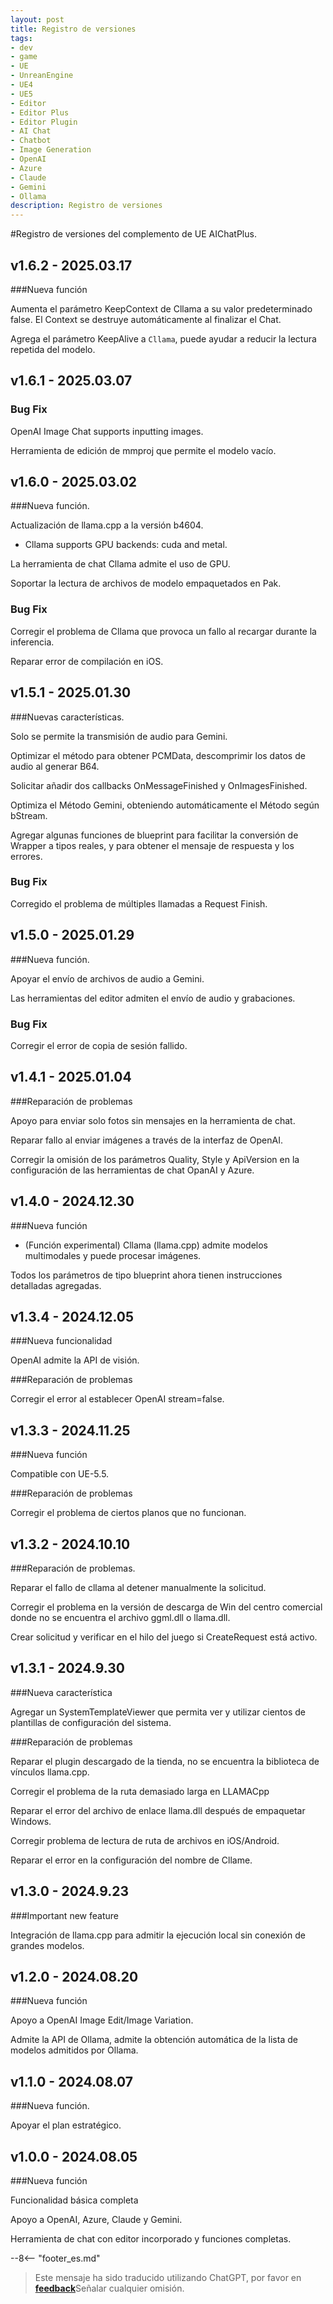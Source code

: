 ```yaml
---
layout: post
title: Registro de versiones
tags:
- dev
- game
- UE
- UnreanEngine
- UE4
- UE5
- Editor
- Editor Plus
- Editor Plugin
- AI Chat
- Chatbot
- Image Generation
- OpenAI
- Azure
- Claude
- Gemini
- Ollama
description: Registro de versiones
---
```


<meta property="og:title" content="UE 插件 AIChatPlus 版本日志" />

#Registro de versiones del complemento de UE AIChatPlus.

## v1.6.2 - 2025.03.17

###Nueva función

Aumenta el parámetro KeepContext de Cllama a su valor predeterminado false. El Context se destruye automáticamente al finalizar el Chat.

Agrega el parámetro KeepAlive a `Cllama`, puede ayudar a reducir la lectura repetida del modelo.

## v1.6.1 - 2025.03.07

### Bug Fix

OpenAI Image Chat supports inputting images.

Herramienta de edición de mmproj que permite el modelo vacío.

## v1.6.0 - 2025.03.02

###Nueva función.

Actualización de llama.cpp a la versión b4604.

* Cllama supports GPU backends: cuda and metal.

La herramienta de chat Cllama admite el uso de GPU.

Soportar la lectura de archivos de modelo empaquetados en Pak.

### Bug Fix

Corregir el problema de Cllama que provoca un fallo al recargar durante la inferencia.

Reparar error de compilación en iOS.

## v1.5.1 - 2025.01.30

###Nuevas características.

Solo se permite la transmisión de audio para Gemini.

Optimizar el método para obtener PCMData, descomprimir los datos de audio al generar B64.

Solicitar añadir dos callbacks OnMessageFinished y OnImagesFinished.

Optimiza el Método Gemini, obteniendo automáticamente el Método según bStream.

Agregar algunas funciones de blueprint para facilitar la conversión de Wrapper a tipos reales, y para obtener el mensaje de respuesta y los errores.

### Bug Fix

Corregido el problema de múltiples llamadas a Request Finish.

## v1.5.0 - 2025.01.29

###Nueva función.

Apoyar el envío de archivos de audio a Gemini.

Las herramientas del editor admiten el envío de audio y grabaciones.

### Bug Fix

Corregir el error de copia de sesión fallido.

## v1.4.1 - 2025.01.04

###Reparación de problemas

Apoyo para enviar solo fotos sin mensajes en la herramienta de chat.

Reparar fallo al enviar imágenes a través de la interfaz de OpenAI.

Corregir la omisión de los parámetros Quality, Style y ApiVersion en la configuración de las herramientas de chat OpanAI y Azure.

## v1.4.0 - 2024.12.30

###Nueva función

* (Función experimental) Cllama (llama.cpp) admite modelos multimodales y puede procesar imágenes.

Todos los parámetros de tipo blueprint ahora tienen instrucciones detalladas agregadas.

## v1.3.4 - 2024.12.05

###Nueva funcionalidad

OpenAI admite la API de visión.

###Reparación de problemas

Corregir el error al establecer OpenAI stream=false.

## v1.3.3 - 2024.11.25

###Nueva función

Compatible con UE-5.5.

###Reparación de problemas

Corregir el problema de ciertos planos que no funcionan.

## v1.3.2 - 2024.10.10

###Reparación de problemas.

Reparar el fallo de cllama al detener manualmente la solicitud.

Corregir el problema en la versión de descarga de Win del centro comercial donde no se encuentra el archivo ggml.dll o llama.dll.

Crear solicitud y verificar en el hilo del juego si CreateRequest está activo.

## v1.3.1 - 2024.9.30

###Nueva característica

Agregar un SystemTemplateViewer que permita ver y utilizar cientos de plantillas de configuración del sistema.

###Reparación de problemas

Reparar el plugin descargado de la tienda, no se encuentra la biblioteca de vínculos llama.cpp.

Corregir el problema de la ruta demasiado larga en LLAMACpp

Reparar el error del archivo de enlace llama.dll después de empaquetar Windows.

Corregir problema de lectura de ruta de archivos en iOS/Android.

Reparar el error en la configuración del nombre de Cllame.

## v1.3.0 - 2024.9.23

###Important new feature

Integración de llama.cpp para admitir la ejecución local sin conexión de grandes modelos.

## v1.2.0 - 2024.08.20

###Nueva función

Apoyo a OpenAI Image Edit/Image Variation.

Admite la API de Ollama, admite la obtención automática de la lista de modelos admitidos por Ollama.

## v1.1.0 - 2024.08.07

###Nueva función.

Apoyar el plan estratégico.

## v1.0.0 - 2024.08.05

###Nueva función

Funcionalidad básica completa

Apoyo a OpenAI, Azure, Claude y Gemini.

Herramienta de chat con editor incorporado y funciones completas.

--8<-- "footer_es.md"


> Este mensaje ha sido traducido utilizando ChatGPT, por favor en [**feedback**](https://github.com/disenone/wiki_blog/issues/new)Señalar cualquier omisión. 
